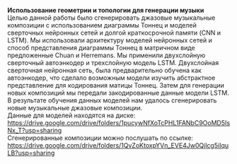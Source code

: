 **Использование геометрии и топологии для генерации музыки**  
Целью данной работы было сгенерировать джазовые музыкальные композиции с использованием диаграммы Тоннец и моделей сверточных нейронных сетей и долгой краткосрочной памяти (CNN и LSTM).  Мы использовали архитектуру моделей нейронных сетей и способ представления диаграммы Тоннец в матричном виде предложенные Chuan и Herremans. Мы применили двухслойную сверточный автоэнкодер и трехслойную модель LSTM. Двухслойная сверточная нейронная сеть, была предварительно обучена как автоэнкодер, что сделало возможным модели изучить абстрактное представление для кодирования матицы Тоннец. Затем для генерации новых композиций мы передали закодированные данные модели LSTM.  В результате обучения данных моделей нам удалось сгенерировать новые музыкальные джазовые композиции.  
Данные для моделей находятся на диске: https://drive.google.com/drive/folders/1pucywNfXoTcPHL1FANbC9OoMD5IsNx_T?usp=sharing  
Сгенерированные композиции можно послушать по ссылке: https://drive.google.com/drive/folders/1QvZoKtoxpYVn_EVE4Jw0Qjlcg5iIquLB?usp=sharing 
